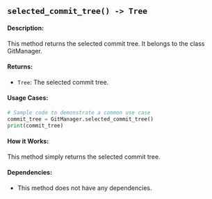 ## `selected_commit_tree() -> Tree`

#### Description:
This method returns the selected commit tree. It belongs to the class GitManager.

#### Returns:
- `Tree`: The selected commit tree.

#### Usage Cases:

```python
# Sample code to demonstrate a common use case
commit_tree = GitManager.selected_commit_tree()
print(commit_tree)
```

#### How it Works:
This method simply returns the selected commit tree.

#### Dependencies:
- This method does not have any dependencies.